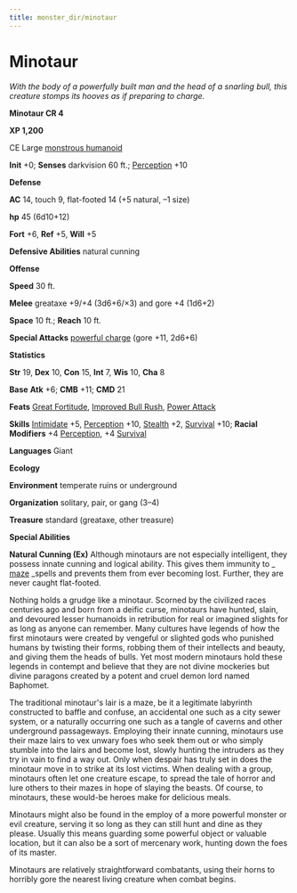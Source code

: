```yaml
---
title: monster_dir/minotaur
---
```

# Minotaur

_With the body of a powerfully built man and the head of a snarling bull, this creature stomps its hooves as if preparing to charge._

**Minotaur CR 4**

**XP 1,200**

CE Large [monstrous humanoid](creatureTypes#_monstrous-humanoid)

**Init** +0; **Senses** darkvision 60 ft.; [Perception](../skill_dir/perception#_perception) +10

**Defense**

**AC** 14, touch 9, flat-footed 14 (+5 natural, –1 size)

**hp** 45 (6d10+12)

**Fort** +6, **Ref** +5, **Will** +5

**Defensive Abilities** natural cunning

**Offense**

**Speed** 30 ft.

**Melee** greataxe +9/+4 (3d6+6/×3) and gore +4 (1d6+2)

**Space** 10 ft.; **Reach** 10 ft.

**Special Attacks** [powerful charge](universalMonsterRules#_powerful-charge) (gore +11, 2d6+6)

**Statistics**

**Str** 19, **Dex** 10, **Con** 15, **Int** 7, **Wis** 10, **Cha** 8

**Base**  **Atk** +6; **CMB** +11; **CMD** 21

**Feats** [Great Fortitude](../feats#_great-fortitude), [Improved Bull Rush](../feats#_improved-bull-rush), [Power Attack](../feats#_power-attack)

**Skills** [Intimidate](../skill_dir/intimidate#_intimidate) +5, [Perception](../skill_dir/perception#_perception) +10, [Stealth](../skill_dir/stealth#_stealth) +2, [Survival](../skill_dir/survival#_survival) +10; **Racial Modifiers** +4 [Perception](../skill_dir/perception#_perception), +4 [Survival](../skill_dir/survival#_survival)

**Languages** Giant

**Ecology**

**Environment** temperate ruins or underground

**Organization** solitary, pair, or gang (3–4)

**Treasure** standard (greataxe, other treasure)

**Special Abilities**

**Natural Cunning (Ex)** Although minotaurs are not especially intelligent, they possess innate cunning and logical ability. This gives them immunity to _ [maze](../spell_dir/maze#_maze) _spells and prevents them from ever becoming lost. Further, they are never caught flat-footed.

Nothing holds a grudge like a minotaur. Scorned by the civilized races centuries ago and born from a deific curse, minotaurs have hunted, slain, and devoured lesser humanoids in retribution for real or imagined slights for as long as anyone can remember. Many cultures have legends of how the first minotaurs were created by vengeful or slighted gods who punished humans by twisting their forms, robbing them of their intellects and beauty, and giving them the heads of bulls. Yet most modern minotaurs hold these legends in contempt and believe that they are not divine mockeries but divine paragons created by a potent and cruel demon lord named Baphomet.

The traditional minotaur's lair is a maze, be it a legitimate labyrinth constructed to baffle and confuse, an accidental one such as a city sewer system, or a naturally occurring one such as a tangle of caverns and other underground passageways. Employing their innate cunning, minotaurs use their maze lairs to vex unwary foes who seek them out or who simply stumble into the lairs and become lost, slowly hunting the intruders as they try in vain to find a way out. Only when despair has truly set in does the minotaur move in to strike at its lost victims. When dealing with a group, minotaurs often let one creature escape, to spread the tale of horror and lure others to their mazes in hope of slaying the beasts. Of course, to minotaurs, these would-be heroes make for delicious meals.

Minotaurs might also be found in the employ of a more powerful monster or evil creature, serving it so long as they can still hunt and dine as they please. Usually this means guarding some powerful object or valuable location, but it can also be a sort of mercenary work, hunting down the foes of its master.

Minotaurs are relatively straightforward combatants, using their horns to horribly gore the nearest living creature when combat begins.

